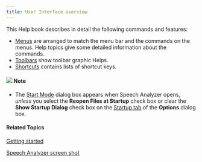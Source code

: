 ```yaml
---
title: User Interface overview
---
```


This Help book describes in detail the following commands and features:

- [Menus](menus/overview) are arranged to match the menu bar and the commands on the menus. Help topics give some detailed information about the commands.
- [Toolbars](toolbar/overview) show toolbar graphic Helps.
- [Shortcuts](shortcuts/overview) contains lists of shortcut keys.

#### ![](../images/001.png) **Note**
- The [Start Mode](start-mode) dialog box appears when Speech Analyzer opens, *unless* you select the **Reopen Files at Startup** check box or clear the **Show Startup Dialog** check box on the [Startup tab](menus/tools/options/startup-tab) of the **Options** dialog box.

#### **Related Topics**
[Getting started](../overview/getting-started)

[Speech Analyzer screen shot](screenshot)
